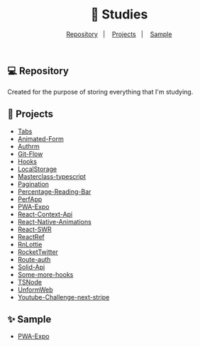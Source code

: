 <h1 align="center"> 
    📝 Studies
</h1>

<p align="center">
    <a href="#-repository">Repository</a>&nbsp;&nbsp;&nbsp;|&nbsp;&nbsp;&nbsp;
    <a href="#-projects">Projects</a>&nbsp;&nbsp;&nbsp;|&nbsp;&nbsp;&nbsp;
    <a href="#-sample">Sample</a>
</p>

<br>

## 💻 Repository

Created for the purpose of storing everything that I'm studying.

## 🚀 Projects

- [Tabs](https://github.com/Gabriel-J3sus/Studies/tree/main/Tabs)
- [Animated-Form](https://github.com/Gabriel-J3sus/Studies/tree/main/animated-form)
- [Authrm](https://github.com/Gabriel-J3sus/Studies/tree/main/authrm)
- [Git-Flow](https://github.com/Gabriel-J3sus/Studies/tree/main/git-flow)
- [Hooks](https://github.com/Gabriel-J3sus/Studies/tree/main/hooks)
- [LocalStorage](https://github.com/Gabriel-J3sus/Studies/tree/main/localstorage)
- [Masterclass-typescript](https://github.com/Gabriel-J3sus/Studies/tree/main/masterclass-typescript)
- [Pagination](https://github.com/Gabriel-J3sus/Studies/tree/main/pagination)
- [Percentage-Reading-Bar](https://github.com/Gabriel-J3sus/Studies/tree/main/percentageReadingBar)
- [PerfApp](https://github.com/Gabriel-J3sus/Studies/tree/main/perfapp)
- [PWA-Expo](https://github.com/Gabriel-J3sus/Studies/tree/main/pwaexpo)
- [React-Context-Api](https://github.com/Gabriel-J3sus/Studies/tree/main/react-context-api)
- [React-Native-Animations](https://github.com/Gabriel-J3sus/Studies/tree/main/react-native-animations)
- [React-SWR](https://github.com/Gabriel-J3sus/Studies/tree/main/react-swr)
- [ReactRef](https://github.com/Gabriel-J3sus/Studies/tree/main/reactref)
- [RnLottie](https://github.com/Gabriel-J3sus/Studies/tree/main/rnlottie)
- [RocketTwitter](https://github.com/Gabriel-J3sus/Studies/tree/main/rockettwitter)
- [Route-auth](https://github.com/Gabriel-J3sus/Studies/tree/main/route-auth)
- [Solid-Api](https://github.com/Gabriel-J3sus/Studies/tree/main/solidApi)
- [Some-more-hooks](https://github.com/Gabriel-J3sus/Studies/tree/main/some-more-hooks)
- [TSNode](https://github.com/Gabriel-J3sus/Studies/tree/main/tsnode)
- [UnformWeb](https://github.com/Gabriel-J3sus/Studies/tree/main/unformweb)
- [Youtube-Challenge-next-stripe](https://github.com/Gabriel-J3sus/Studies/tree/main/youtube-challenge-next-stripe)

## ✨ Sample

- [PWA-Expo](https://pwa-expo-react-native.netlify.app/)